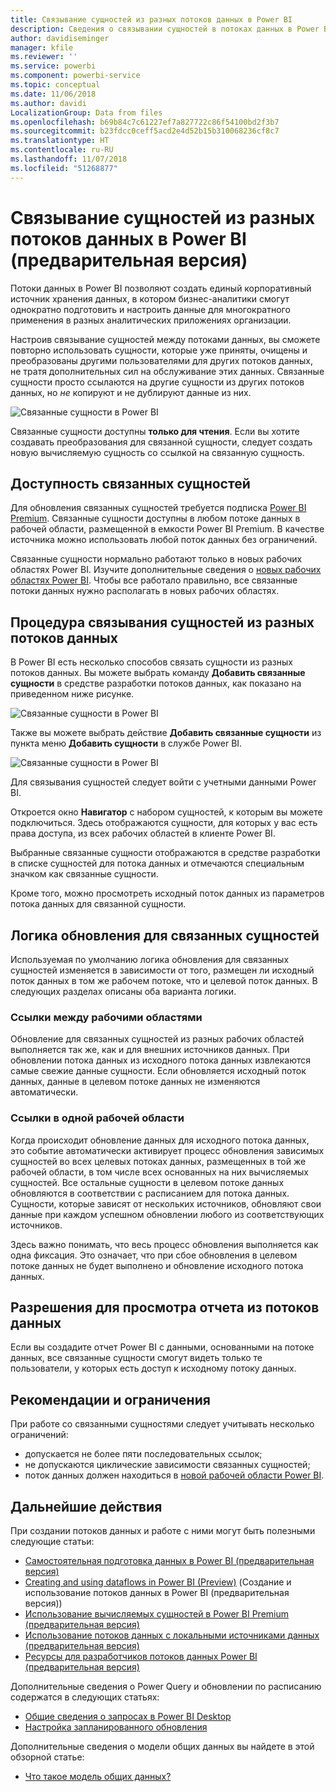 ```yaml
---
title: Связывание сущностей из разных потоков данных в Power BI
description: Сведения о связывании сущностей в потоках данных в Power BI
author: davidiseminger
manager: kfile
ms.reviewer: ''
ms.service: powerbi
ms.component: powerbi-service
ms.topic: conceptual
ms.date: 11/06/2018
ms.author: davidi
LocalizationGroup: Data from files
ms.openlocfilehash: b69b84c7c61227ef7a827722c86f54100bd2f3b7
ms.sourcegitcommit: b23fdcc0ceff5acd2e4d52b15b310068236cf8c7
ms.translationtype: HT
ms.contentlocale: ru-RU
ms.lasthandoff: 11/07/2018
ms.locfileid: "51268877"
---
```

# <a name="link-entities-between-dataflows-in-power-bi-preview"></a>Связывание сущностей из разных потоков данных в Power BI (предварительная версия)

Потоки данных в Power BI позволяют создать единый корпоративный источник хранения данных, в котором бизнес-аналитики смогут однократно подготовить и настроить данные для многократного применения в разных аналитических приложениях организации. 

Настроив связывание сущностей между потоками данных, вы сможете повторно использовать сущности, которые уже приняты, очищены и преобразованы другими пользователями для других потоков данных, не тратя дополнительных сил на обслуживание этих данных. Связанные сущности просто ссылаются на другие сущности из других потоков данных, но *не* копируют и не дублируют данные из них.

![Связанные сущности в Power BI](media/service-dataflows-linked-entities/linked-entities_00.png)

Связанные сущности доступны **только для чтения**. Если вы хотите создавать преобразования для связанной сущности, следует создать новую вычисляемую сущность со ссылкой на связанную сущность.

## <a name="linked-entity-availability"></a>Доступность связанных сущностей

Для обновления связанных сущностей требуется подписка [Power BI Premium](service-premium.md). Связанные сущности доступны в любом потоке данных в рабочей области, размещенной в емкости Power BI Premium. В качестве источника можно использовать любой поток данных без ограничений.

Связанные сущности нормально работают только в новых рабочих областях Power BI. Изучите дополнительные сведения о [новых рабочих областях Power BI](service-create-the-new-workspaces.md). Чтобы все работало правильно, все связанные потоки данных нужно располагать в новых рабочих областях.

## <a name="how-to-link-entities-between-dataflows"></a>Процедура связывания сущностей из разных потоков данных

В Power BI есть несколько способов связать сущности из разных потоков данных. Вы можете выбрать команду **Добавить связанные сущности** в средстве разработки потоков данных, как показано на приведенном ниже рисунке. 

![Связанные сущности в Power BI](media/service-dataflows-linked-entities/linked-entities_00.png)

Также вы можете выбрать действие **Добавить связанные сущности** из пункта меню **Добавить сущности** в службе Power BI.

![Связанные сущности в Power BI](media/service-dataflows-linked-entities/linked-entities_01.png)

Для связывания сущностей следует войти с учетными данными Power BI.

Откроется окно **Навигатор** с набором сущностей, к которым вы можете подключиться. Здесь отображаются сущности, для которых у вас есть права доступа, из всех рабочих областей в клиенте Power BI. 

Выбранные связанные сущности отображаются в средстве разработки в списке сущностей для потока данных и отмечаются специальным значком как связанные сущности.

Кроме того, можно просмотреть исходный поток данных из параметров потока данных для связанной сущности.

## <a name="refresh-logic-of-linked-entities"></a>Логика обновления для связанных сущностей
Используемая по умолчанию логика обновления для связанных сущностей изменяется в зависимости от того, размещен ли исходный поток данных в том же рабочем потоке, что и целевой поток данных. В следующих разделах описаны оба варианта логики.

### <a name="links-between-workspaces"></a>Ссылки между рабочими областями

Обновление для связанных сущностей из разных рабочих областей выполняется так же, как и для внешних источников данных. При обновлении потока данных из исходного потока данных извлекаются самые свежие данные сущности. Если обновляется исходный поток данных, данные в целевом потоке данных не изменяются автоматически.

### <a name="links-in-the-same-workspace"></a>Ссылки в одной рабочей области

Когда происходит обновление данных для исходного потока данных, это событие автоматически активирует процесс обновления зависимых сущностей во всех целевых потоках данных, размещенных в той же рабочей области, в том числе всех основанных на них вычисляемых сущностей. Все остальные сущности в целевом потоке данных обновляются в соответствии с расписанием для потока данных. Сущности, которые зависят от нескольких источников, обновляют свои данные при каждом успешном обновлении любого из соответствующих источников.

Здесь важно понимать, что весь процесс обновления выполняется как одна фиксация. Это означает, что при сбое обновления в целевом потоке данных не будет выполнено и обновление исходного потока данных.

## <a name="permissions-when-viewing-reports-from-dataflows"></a>Разрешения для просмотра отчета из потоков данных

Если вы создадите отчет Power BI с данными, основанными на потоке данных, все связанные сущности смогут видеть только те пользователи, у которых есть доступ к исходному потоку данных.

## <a name="limitations-and-considerations"></a>Рекомендации и ограничения

При работе со связанными сущностями следует учитывать несколько ограничений:

* допускается не более пяти последовательных ссылок;
* не допускаются циклические зависимости связанных сущностей;
* поток данных должен находиться в [новой рабочей области Power BI](service-create-the-new-workspaces.md).


## <a name="next-steps"></a>Дальнейшие действия

При создании потоков данных и работе с ними могут быть полезными следующие статьи: 

* [Самостоятельная подготовка данных в Power BI (предварительная версия)](service-dataflows-overview.md)
* [Creating and using dataflows in Power BI (Preview)](service-dataflows-create-use.md) (Создание и использование потоков данных в Power BI (предварительная версия))
* [Использование вычисляемых сущностей в Power BI Premium (предварительная версия)](service-dataflows-computed-entities-premium.md)
* [Использование потоков данных с локальными источниками данных (предварительная версия)](service-dataflows-on-premises-gateways.md)
* [Ресурсы для разработчиков потоков данных Power BI (предварительная версия)](service-dataflows-developer-resources.md)

Дополнительные сведения о Power Query и обновлении по расписанию содержатся в следующих статьях:
* [Общие сведения о запросах в Power BI Desktop](desktop-query-overview.md)
* [Настройка запланированного обновления](refresh-scheduled-refresh.md)

Дополнительные сведения о модели общих данных вы найдете в этой обзорной статье:
* [Что такое модель общих данных?](https://docs.microsoft.com/powerapps/common-data-model/overview)

